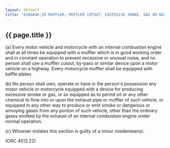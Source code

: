 ```yaml
---
layout: default
title: "438&#46;20 MUFFLER; MUFFLER CUTOUT; EXCESSIVE SMOKE, GAS OR NOISE."
---
```


{{ page.title }}
----------------

(a) Every motor vehicle and motorcycle with an internal combustion engine shall at all times be equipped with a muffler which is in good working order and in constant operation to prevent excessive or unusual noise, and no person shall use a muffler cutout, by-pass or similar device upon a motor vehicle on a highway. Every motorcycle muffler shall be equipped with baffle plates.

(b) No person shall own, operate or have in the person's possession any motor vehicle or motorcycle equipped with a device for producing excessive smoke or gas, or so equipped as to permit oil or any other chemical to flow into or upon the exhaust pipe or muffler of such vehicle, or equipped in any other way to produce or emit smoke or dangerous or annoying gases from any portion of such vehicle, other than the ordinary gases emitted by the exhaust of an internal combustion engine under normal operation. 

(c) Whoever violates this section is guilty of a minor misdemeanor. 

(ORC 4513.22)